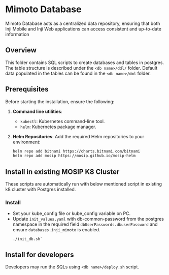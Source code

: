 # Mimoto Database
Mimoto Database acts as a centralized data repository, ensuring that both Inji Mobile and Inji Web applications can access consistent and up-to-date information

## Overview
This folder contains SQL scripts to create databases and tables in postgres. The table structure is described under the `<db name>/ddl/` folder. Default data populated in the tables can be found in the `<db name>/dml` folder.

## Prerequisites
Before starting the installation, ensure the following:

1. **Command line utilities**:
    - `kubectl`: Kubernetes command-line tool.
    - `helm`: Kubernetes package manager.

2. **Helm Repositories**:
   Add the required Helm repositories to your environment:
   ```sh
   helm repo add bitnami https://charts.bitnami.com/bitnami
   helm repo add mosip https://mosip.github.io/mosip-helm
## Install in existing MOSIP K8 Cluster
These scripts are automatically run with below mentioned script in existing k8 cluster with Postgres installed.
### Install
* Set your kube_config file or kube_config variable on PC.
* Update `init_values.yaml` with db-common-password from the postgres namespace in the required field `dbUserPasswords.dbuserPassword` and ensure `databases.inji_mimoto` is enabled.
  ```
  ./init_db.sh`
  ```

## Install for developers
Developers may run the SQLs using `<db name>/deploy.sh` script.